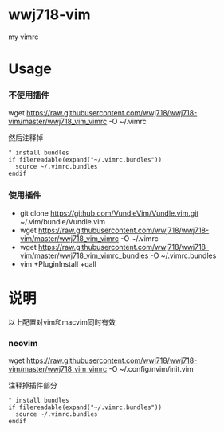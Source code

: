 # wwj718-vim
my vimrc

# Usage
### 不使用插件
wget https://raw.githubusercontent.com/wwj718/wwj718-vim/master/wwj718_vim_vimrc -O ~/.vimrc

然后注释掉

```
" install bundles
if filereadable(expand("~/.vimrc.bundles"))
  source ~/.vimrc.bundles
endif
```

### 使用插件
*  git clone https://github.com/VundleVim/Vundle.vim.git ~/.vim/bundle/Vundle.vim
*  wget https://raw.githubusercontent.com/wwj718/wwj718-vim/master/wwj718_vim_vimrc -O ~/.vimrc
*  wget https://raw.githubusercontent.com/wwj718/wwj718-vim/master/wwj718_vim_vimrc_bundles -O ~/.vimrc.bundles
*  vim +PluginInstall +qall


# 说明
以上配置对vim和macvim同时有效

### neovim
wget https://raw.githubusercontent.com/wwj718/wwj718-vim/master/wwj718_vim_vimrc -O ~/.config/nvim/init.vim

注释掉插件部分
```
" install bundles
if filereadable(expand("~/.vimrc.bundles"))
  source ~/.vimrc.bundles
endif
```
